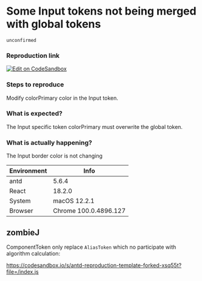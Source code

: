 # Some Input tokens not being merged with global tokens

`unconfirmed`

### Reproduction link

[![Edit on CodeSandbox](https://codesandbox.io/static/img/play-codesandbox.svg)](https://codesandbox.io/s/antd-reproduction-template-forked-rj6szc?file=/index.js)

### Steps to reproduce

Modify colorPrimary color in the Input token.

### What is expected?

The Input specific token colorPrimary must overwrite the global token.

### What is actually happening?

The Input border color is not changing

| Environment | Info                  |
| ----------- | --------------------- |
| antd        | 5.6.4                 |
| React       | 18.2.0                |
| System      | macOS 12.2.1          |
| Browser     | Chrome 100.0.4896.127 |

<!-- generated by ant-design-issue-helper. DO NOT REMOVE -->

## zombieJ

ComponentToken only replace `AliasToken` which no participate with algorithm calculation:

https://codesandbox.io/s/antd-reproduction-template-forked-xsq55t?file=/index.js
